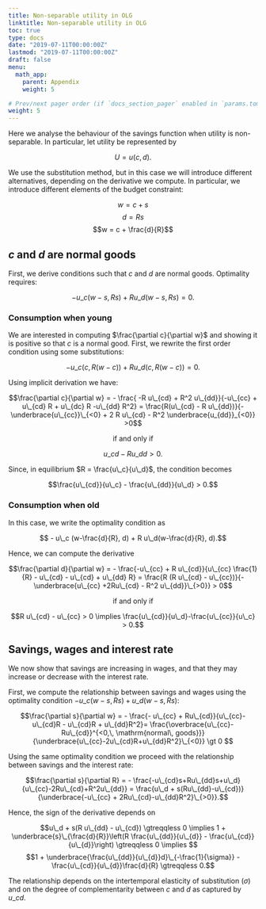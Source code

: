 ```yaml
---
title: Non-separable utility in OLG
linktitle: Non-separable utility in OLG
toc: true
type: docs
date: "2019-07-11T00:00:00Z"
lastmod: "2019-07-11T00:00:00Z"
draft: false
menu:
  math_app:
    parent: Appendix
    weight: 5 

# Prev/next pager order (if `docs_section_pager` enabled in `params.toml`)
weight: 5
---
```


Here we analyse the behaviour of the savings function when utility is non-separable.
In particular, let utility be represented by

$$U = u(c,d).$$

We use the substitution method, but in this case we will introduce different alternatives, depending on the derivative we compute.
In particular, we introduce different elements of the budget constraint:

$$w = c + s$$
$$d = Rs$$
$$w = c + \frac{d}{R}$$

## $c$ and $d$ are normal goods

First, we derive conditions such that $c$ and $d$ are normal goods.
Optimality requires:

$$-u\_c (w-s,Rs) + R u\_d (w-s,Rs) =0.$$

### Consumption when young

We are interested in computing $\frac{\partial c}{\partial w}$ and showing it is positive so that $c$ is a normal good.
First, we rewrite the first order condition using some substitutions:

$$-u\_c (c, R(w-c)) + R u\_d (c, R(w-c)) =0.$$

Using implicit derivation we have:

$$\frac{\partial c}{\partial w} = - \frac{ -R u\_{cd} + R^2 u\_{dd}}{-u\_{cc} + u\_{cd} R + u\_{dc} R -u\_{dd} R^2} = \frac{R(u\_{cd} - R u\_{dd})}{-\underbrace{u\_{cc}}\_{<0} + 2 R u\_{cd} - R^2 \underbrace{u_{dd}}_{<0}} >0$$

<center> if and only if </center>

$$u\_{cd}- R u\_{dd} >0.$$

Since, in equilibrium $R = \frac{u\_c}{u\_d}$, the condition becomes

$$\frac{u\_{cd}}{u\_c} - \frac{u\_{dd}}{u\_d} > 0.$$

### Consumption when old

In this case, we write the optimality condition as

$$ - u\_c (w-\frac{d}{R}, d) + R u\_d(w-\frac{d}{R}, d).$$

Hence, we can compute the derivative

$$\frac{\partial d}{\partial w} = - \frac{-u\_{cc} + R u\_{cd}}{u\_{cc} \frac{1}{R} - u\_{cd} - u\_{cd} + u\_{dd} R} = \frac{R (R u\_{cd} - u\_{cc})}{-\underbrace{u\_{cc} +2Ru\_{cd} - R^2 u\_{dd}}\_{>0}} > 0$$

<center>if and only if</center>

$$R u\_{cd} - u\_{cc} > 0 \implies \frac{u\_{cd}}{u\_d}-\frac{u\_{cc}}{u\_c} > 0.$$

## Savings, wages and interest rate

We now show that savings are increasing in wages, and that they may increase or decrease with the interest rate.

First, we compute the relationship between savings and wages using the optimality condition $-u\_c(w-s, Rs) + u\_d(w-s, Rs)$:

$$\frac{\partial s}{\partial w} = - \frac{- u\_{cc} + Ru\_{cd}}{u\_{cc}-u\_{cd}R - u\_{cd}R + u\_{dd}R^2}= \frac{\overbrace{u\_{cc}-Ru\_{cd}}^{<0,\, \mathrm{normal\, goods}}}{\underbrace{u\_{cc}-2u\_{cd}R+u\_{dd}R^2}\_{<0}} \gt 0 $$

Using the same optimality condition we proceed with the relationship between savings and the interest rate:

$$\frac{\partial s}{\partial R} = - \frac{-u\_{cd}s+Ru\_{dd}s+u\_d}{u\_{cc}-2Ru\_{cd}+R^2u\_{dd}} = \frac{u\_d + s(Ru\_{dd}-u\_{cd})}{\underbrace{-u\_{cc} + 2Ru\_{cd}-u\_{dd}R^2}\_{>0}}.$$

Hence, the sign of the derivative depends on

$$u\_d + s(R u\_{dd} - u\_{cd}) \gtreqqless 0 \implies 1 + \underbrace{s}\_{\frac{d}{R}}\left(R \frac{u\_{dd}}{u\_{d}} - \frac{u\_{cd}}{u\_{d}}\right) \gtreqqless 0 \implies $$
$$1 + \underbrace{\frac{u\_{dd}}{u\_{d}}d}\_{-\frac{1}{\sigma}} - \frac{u\_{cd}}{u\_{d}}\frac{d}{R} \gtreqqless 0.$$

The relationship depends on the intertemporal elasticity of substitution ($\sigma$) and on the degree of complementarity between $c$ and $d$ as captured by $u\_{cd}.$
